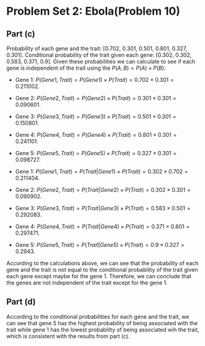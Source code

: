 # Problem Set 2: Ebola(Problem 10)

## Part (c)

Probability of each gene and the trait: [0.702, 0.301, 0.501, 0.801, 0.327, 0.301].
Conditional probability of the trait given each gene: [0.302, 0.302, 0.583, 0.371, 0.9].
Given these probabilities we can calculate to see if each gene is independent of the trait using the $P(A, B) = P(A) \times P(B)$:

- Gene 1: $P(Gene1, Trait) = P(Gene1) \times P(Trait) = 0.702 \times 0.301 = 0.211002$.
- Gene 2: $P(Gene2, Trait) = P(Gene2) \times P(Trait) = 0.301 \times 0.301 = 0.090601$.
- Gene 3: $P(Gene3, Trait) = P(Gene3) \times P(Trait) = 0.501 \times 0.301 = 0.150801$.
- Gene 4: $P(Gene4, Trait) = P(Gene4) \times P(Trait) = 0.801 \times 0.301 = 0.241101$.
- Gene 5: $P(Gene5, Trait) = P(Gene5) \times P(Trait) = 0.327 \times 0.301 = 0.098727$.

- Gene 1: $P(Gene1, Trait) = P(Trait|Gene1) \times P(Trait) = 0.302 \times 0.702 = 0.211404$.
- Gene 2: $P(Gene2, Trait) = P(Trait|Gene2) \times P(Trait) = 0.302 \times 0.301 = 0.090902$.
- Gene 3: $P(Gene3, Trait) = P(Trait|Gene3) \times P(Trait) = 0.583 \times 0.501 = 0.292083$.
- Gene 4: $P(Gene4, Trait) = P(Trait|Gene4) \times P(Trait) = 0.371 \times 0.801 = 0.297471$.
- Gene 5: $P(Gene5, Trait) = P(Trait|Gene5) \times P(Trait) = 0.9 \times 0.327 = 0.2943$.

According to the calculations above, we can see that the probability of each gene and the trait is not equal to the conditional probability of the trait given each gene except maybe for the gene 1. Therefore, we can conclude that the genes are not independent of the trait except for the gene 1.

## Part (d)

According to the conditional probabilities for each gene and the trait, we can see that gene 5 has the highest probability of being associated with the trait while gene 1 has the lowest probability of being associated wih the trait, which is consistent with the results from part (c).
